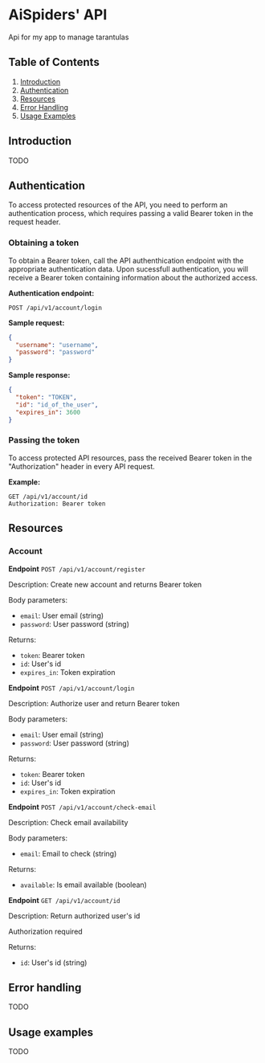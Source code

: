 
# AiSpiders' API

Api for my app to manage tarantulas

## Table of Contents

1. [Introduction](#introduction)
2. [Authentication](#authentication)
3. [Resources](#resources)
4. [Error Handling](#error-handling)
5. [Usage Examples](#usage-examples)

## Introduction

TODO

## Authentication

To access protected resources of the API, you need to perform an authentication process, which requires passing a valid Bearer token in the request header.

### Obtaining a token

To obtain a Bearer token, call the API authenthication endpoint with the appropriate authentication data. Upon sucessfull authentication, you will receive a Bearer token containing information about the authorized access.

**Authentication endpoint:**
```http
POST /api/v1/account/login
```

**Sample request:**
```json
{
  "username": "username",
  "password": "password"
}
```

**Sample response:**
```json
{
  "token": "TOKEN",
  "id": "id_of_the_user",
  "expires_in": 3600
}
```

### Passing the token

To access protected API resources, pass the received Bearer token in the "Authorization" header in every API request.

**Example:**
```http
GET /api/v1/account/id
Authorization: Bearer token
```

## Resources

### Account

**Endpoint** `POST /api/v1/account/register`

Description: Create new account and returns Bearer token

Body parameters:
- `email`: User email (string)
- `password`: User password (string)

Returns:
- `token`: Bearer token
- `id`: User's id
- `expires_in`: Token expiration


**Endpoint** `POST /api/v1/account/login`

Description: Authorize user and return Bearer token

Body parameters:
- `email`: User email (string)
- `password`: User password (string)

Returns:
- `token`: Bearer token
- `id`: User's id
- `expires_in`: Token expiration

**Endpoint** `POST /api/v1/account/check-email`

Description: Check email availability

Body parameters:
- `email`: Email to check (string)

Returns:
- `available`: Is email available (boolean)

**Endpoint** `GET /api/v1/account/id`

Description: Return authorized user's id

Authorization required

Returns:
- `id`: User's id (string)

## Error handling

TODO

## Usage examples

TODO